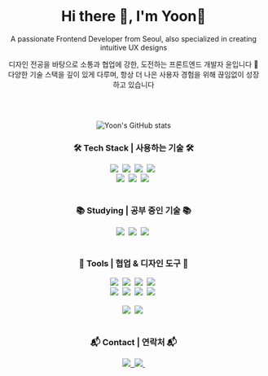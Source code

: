 <!--내용 부분-->
<br/>
<h1 align="center">Hi there 🌷, I'm Yoon👋</h1>
<p align="center">A passionate Frontend Developer from Seoul, also specialized in creating intuitive UX designs</p>
<p align="center">
  디자인 전공을 바탕으로 소통과 협업에 강한, 도전하는 프론트엔드 개발자 윤입니다 🙌<br/>
  다양한 기술 스택을 깊이 있게 다루며, 항상 더 나은 사용자 경험을 위해 끊임없이 성장하고 있습니다
</p>
<br/>
<br/>
<p align="center">
  <img src="https://github-readme-stats.vercel.app/api?username=yoon-arc&show_icons=true" alt="Yoon's GitHub stats" />
</p>
<h3 align="center">🛠 Tech Stack | 사용하는 기술 🛠</h3>
<div align="center">
  <img src="https://img.shields.io/badge/react-20232a.svg?style=for-the-badge&logo=react&logoColor=61DAFB" />&nbsp
  <img src="https://img.shields.io/badge/Next-black?style=for-the-badge&logo=next.js&logoColor=white" />&nbsp
  <img src="https://img.shields.io/badge/javascript-F7DF1E.svg?style=for-the-badge&logo=javascript&logoColor=20232a" />&nbsp
  <img src="https://img.shields.io/badge/typescript-007ACC.svg?style=for-the-badge&logo=typescript&logoColor=white" />&nbsp
</div>

<div align="center">
  <img src="https://img.shields.io/badge/html5-E34F26.svg?style=for-the-badge&logo=html5&logoColor=white" />&nbsp
  <img src="https://img.shields.io/badge/styled--components-DB7093?style=for-the-badge&logo=styled-components&logoColor=ffd35b" />&nbsp
  <img src="https://img.shields.io/badge/css3-1572B6.svg?style=for-the-badge&logo=css3&logoColor=white" />&nbsp
</div>

<br>


<h3 align="center">📚 Studying | 공부 중인 기술 📚</h3>
<div align="center">
  <img src="https://img.shields.io/badge/typescript-007ACC.svg?style=for-the-badge&logo=typescript&logoColor=white" />&nbsp
  <img src="https://img.shields.io/badge/Tailwind_CSS-38B2AC?style=for-the-badge&logo=tailwind-css&logoColor=white" />&nbsp
  <img src="https://img.shields.io/badge/python-3670A0?style=for-the-badge&logo=python&logoColor=ffdd54" />&nbsp
</div>

<br>

<h3 align="center">🧰 Tools | 협업 & 디자인 도구 🧰</h3>
<div align="center">
  <img src="https://img.shields.io/badge/git-F05033.svg?style=for-the-badge&logo=git&logoColor=white" />&nbsp
  <img src="https://img.shields.io/badge/github-181717.svg?style=for-the-badge&logo=github&logoColor=white" />&nbsp
  <img src="https://img.shields.io/badge/Slack-4A154B?style=for-the-badge&logo=slack&logoColor=white" />&nbsp
  <img src="https://img.shields.io/badge/Notion-F3F3F3.svg?style=for-the-badge&logo=notion&logoColor=black" />&nbsp
</div>
<div align="center">
  <img src="https://img.shields.io/badge/adobe%20photoshop-08253c.svg?style=for-the-badge&logo=adobe%20photoshop&logoColor=37abff" />&nbsp
  <img src="https://img.shields.io/badge/figma-F24E1E.svg?style=for-the-badge&logo=figma&logoColor=white" />&nbsp
  <img src="https://img.shields.io/badge/adobe%20illustrator-%23FF9A00.svg?style=for-the-badge&logo=adobe%20illustrator&logoColor=white"/>&nbsp
  <img src="https://img.shields.io/badge/Adobe%20Premiere%20Pro-9999FF.svg?style=for-the-badge&logo=Adobe%20Premiere%20Pro&logoColor=white"/>&nbsp
</div>

<br>

<div align="center">
  <img src="https://img.shields.io/badge/VSCode-2C2C32.svg?style=for-the-badge&logo=visual-studio-code&logoColor=22ABF3" />&nbsp
  <img src="https://img.shields.io/badge/jupyter-2C2C32.svg?style=for-the-badge&logo=jupyter&logoColor=F37726" />&nbsp
</div>

<br>

<h3 align="center">📬 Contact | 연락처 📬</h3>
<div align="center">
  <a href="https://yoon-arc.tistory.com/">
    <img src="https://img.shields.io/badge/Tistory-1EBC8F?style=for-the-badge&logo=velog&logoColor=white" />&nbsp
  </a>
  <a href="yoooon0718@naver.com">
    <img
      src="https://img.shields.io/badge/yoooon0718@naver.com-D14836?style=for-the-badge&logo=gmail&logoColor=white"/>&nbsp
  </a>
</div>


